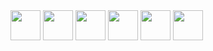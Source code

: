 <img src="https://github.com/aliaydogdu000/Netflix_Clone_App_UiKit/assets/86653103/67b93a60-4d78-4767-aeb1-ebbb7dc82cd9" width="48">
<img src="https://github.com/aliaydogdu000/Netflix_Clone_App_UiKit/assets/86653103/0f08a5aa-08b2-4747-ab66-33fa4696bdc8" width="48">
<img src="https://github.com/aliaydogdu000/Netflix_Clone_App_UiKit/assets/86653103/fd4f42e5-3f4f-4bbe-a560-97fca783da56
" width="48">
<img src="https://github.com/aliaydogdu000/Netflix_Clone_App_UiKit/assets/86653103/77a0c1e4-cddf-443a-b479-654252cd90c2
" width="48">
<img src="https://github.com/aliaydogdu000/Netflix_Clone_App_UiKit/assets/86653103/4895fb1a-4889-4d8a-b06f-990736aa0197
" width="48">
<img src="https://github.com/aliaydogdu000/Netflix_Clone_App_UiKit/assets/86653103/2f845028-454e-4462-afc5-4d898429cb0b
" width="48">

